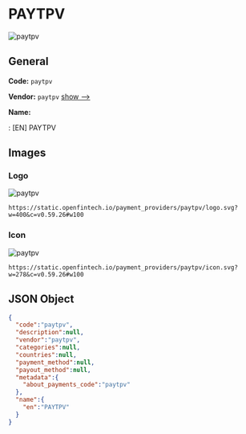 
# PAYTPV 
![paytpv](https://static.openfintech.io/payment_providers/paytpv/logo.svg?w=400&c=v0.59.26#w100)  

## General 
 
**Code:** `paytpv` 
 
**Vendor:** `paytpv` [show -->](/vendors/paytpv/) 
 
**Name:** 
 
:	[EN] PAYTPV 
 

## Images 

### Logo 
 
![paytpv](https://static.openfintech.io/payment_providers/paytpv/logo.svg?w=400&c=v0.59.26#w100)  

```
https://static.openfintech.io/payment_providers/paytpv/logo.svg?w=400&c=v0.59.26#w100
```  

### Icon 
 
![paytpv](https://static.openfintech.io/payment_providers/paytpv/icon.svg?w=278&c=v0.59.26#w100)  

```
https://static.openfintech.io/payment_providers/paytpv/icon.svg?w=278&c=v0.59.26#w100
```  

## JSON Object 

```json
{
  "code":"paytpv",
  "description":null,
  "vendor":"paytpv",
  "categories":null,
  "countries":null,
  "payment_method":null,
  "payout_method":null,
  "metadata":{
    "about_payments_code":"paytpv"
  },
  "name":{
    "en":"PAYTPV"
  }
}
```  
